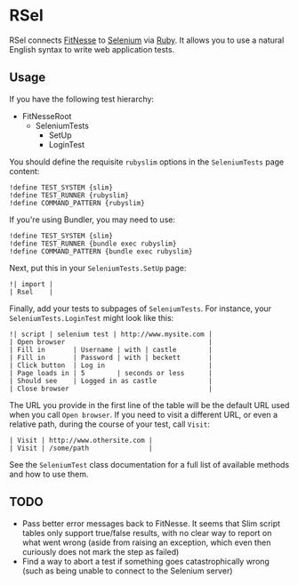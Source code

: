 RSel
====

RSel connects [FitNesse](http://fitnesse.org) to
[Selenium](http://seleniumhq.org) via [Ruby](http://ruby-lang.org). It allows
you to use a natural English syntax to write web application tests.


Usage
-----

If you have the following test hierarchy:

- FitNesseRoot
  - SeleniumTests
    - SetUp
    - LoginTest

You should define the requisite `rubyslim` options in the `SeleniumTests` page content:

    !define TEST_SYSTEM {slim}
    !define TEST_RUNNER {rubyslim}
    !define COMMAND_PATTERN {rubyslim}

If you're using Bundler, you may need to use:

    !define TEST_SYSTEM {slim}
    !define TEST_RUNNER {bundle exec rubyslim}
    !define COMMAND_PATTERN {bundle exec rubyslim}

Next, put this in your `SeleniumTests.SetUp` page:

    !| import |
    | Rsel    |

Finally, add your tests to subpages of `SeleniumTests`. For instance, your
`SeleniumTests.LoginTest` might look like this:

    !| script | selenium test | http://www.mysite.com |
    | Open browser                                    |
    | Fill in       | Username | with | castle        |
    | Fill in       | Password | with | beckett       |
    | Click button  | Log in                          |
    | Page loads in | 5        | seconds or less      |
    | Should see    | Logged in as castle             |
    | Close browser                                   |

The URL you provide in the first line of the table will be the default URL used
when you call `Open browser`. If you need to visit a different URL, or even a
relative path, during the course of your test, call `Visit`:

    | Visit | http://www.othersite.com |
    | Visit | /some/path               |

See the `SeleniumTest` class documentation for a full list of available methods
and how to use them.


TODO
----

- Pass better error messages back to FitNesse. It seems that Slim script tables
  only support true/false results, with no clear way to report on what went
  wrong (aside from raising an exception, which even then curiously does not
  mark the step as failed)
- Find a way to abort a test if something goes catastrophically wrong (such as
  being unable to connect to the Selenium server)


